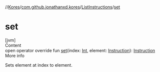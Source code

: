 //[Kores](../../index.md)/[com.github.jonathanxd.kores](../index.md)/[ListInstructions](index.md)/[set](set.md)



# set  
[jvm]  
Content  
open operator override fun [set](set.md)(index: [Int](https://kotlinlang.org/api/latest/jvm/stdlib/kotlin/-int/index.html), element: [Instruction](../-instruction/index.md)): [Instruction](../-instruction/index.md)  
More info  


Sets element at index to element.

  




